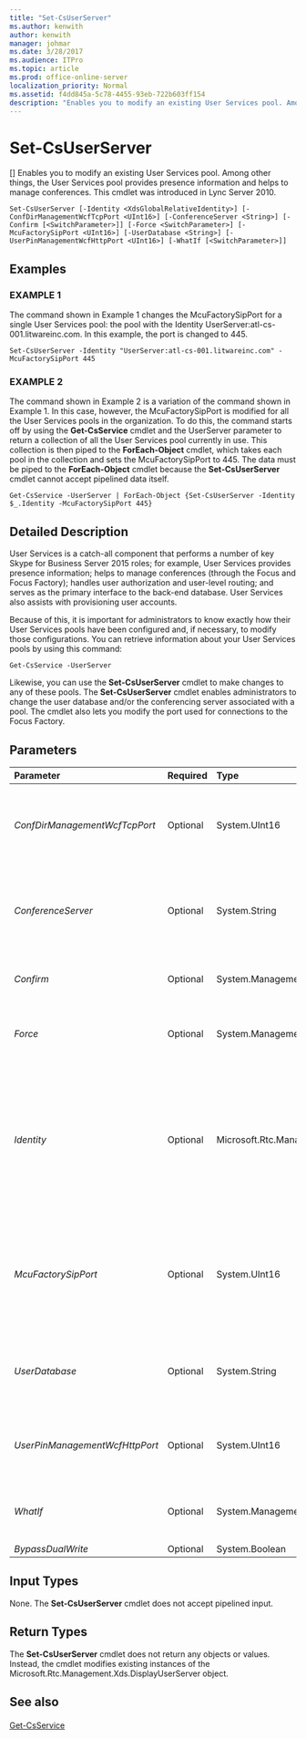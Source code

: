 ```yaml
---
title: "Set-CsUserServer"
ms.author: kenwith
author: kenwith
manager: johmar
ms.date: 3/28/2017
ms.audience: ITPro
ms.topic: article
ms.prod: office-online-server
localization_priority: Normal
ms.assetid: f4dd845a-5c78-4455-93eb-722b603ff154
description: "Enables you to modify an existing User Services pool. Among other things, the User Services pool provides presence information and helps to manage conferences. This cmdlet was introduced in Lync Server 2010."
---
```


# Set-CsUserServer
[]
Enables you to modify an existing User Services pool. Among other things, the User Services pool provides presence information and helps to manage conferences. This cmdlet was introduced in Lync Server 2010.
  
```
Set-CsUserServer [-Identity <XdsGlobalRelativeIdentity>] [-ConfDirManagementWcfTcpPort <UInt16>] [-ConferenceServer <String>] [-Confirm [<SwitchParameter>]] [-Force <SwitchParameter>] [-McuFactorySipPort <UInt16>] [-UserDatabase <String>] [-UserPinManagementWcfHttpPort <UInt16>] [-WhatIf [<SwitchParameter>]]

```

## Examples

### EXAMPLE 1

The command shown in Example 1 changes the McuFactorySipPort for a single User Services pool: the pool with the Identity UserServer:atl-cs-001.litwareinc.com. In this example, the port is changed to 445.
  
```
Set-CsUserServer -Identity "UserServer:atl-cs-001.litwareinc.com" -McuFactorySipPort 445
```

### EXAMPLE 2

The command shown in Example 2 is a variation of the command shown in Example 1. In this case, however, the McuFactorySipPort is modified for all the User Services pools in the organization. To do this, the command starts off by using the **Get-CsService** cmdlet and the UserServer parameter to return a collection of all the User Services pool currently in use. This collection is then piped to the **ForEach-Object** cmdlet, which takes each pool in the collection and sets the McuFactorySipPort to 445. The data must be piped to the **ForEach-Object** cmdlet because the **Set-CsUserServer** cmdlet cannot accept pipelined data itself.
  
```
Get-CsService -UserServer | ForEach-Object {Set-CsUserServer -Identity $_.Identity -McuFactorySipPort 445}
```

## Detailed Description

User Services is a catch-all component that performs a number of key Skype for Business Server 2015 roles; for example, User Services provides presence information; helps to manage conferences (through the Focus and Focus Factory); handles user authorization and user-level routing; and serves as the primary interface to the back-end database. User Services also assists with provisioning user accounts.
  
Because of this, it is important for administrators to know exactly how their User Services pools have been configured and, if necessary, to modify those configurations. You can retrieve information about your User Services pools by using this command:
  
```
Get-CsService -UserServer

```

Likewise, you can use the **Set-CsUserServer** cmdlet to make changes to any of these pools. The **Set-CsUserServer** cmdlet enables administrators to change the user database and/or the conferencing server associated with a pool. The cmdlet also lets you modify the port used for connections to the Focus Factory.
  
## Parameters

|**Parameter**|**Required**|**Type**|**Description**|
|:-----|:-----|:-----|:-----|
| _ConfDirManagementWcfTcpPort_ <br/> |Optional  <br/> |System.UInt16  <br/> |Windows Communication Foundation (WCF) port used for managing conference directories. The default value is 9001.  <br/> |
| _ConferenceServer_ <br/> |Optional  <br/> |System.String  <br/> |Service ID for the conferencing server associated with the User Services pool. For example:  <br/>  `-ConferenceServer "ConferenceServer:atl-cs-001.litwareinc.com"` <br/> |
| _Confirm_ <br/> |Optional  <br/> |System.Management.Automation.SwitchParameter  <br/> |Prompts you for confirmation before executing the command.  <br/> |
| _Force_ <br/> |Optional  <br/> |System.Management.Automation.SwitchParameter  <br/> |Suppresses the display of any non-fatal error message that might arise when running the command.  <br/> |
| _Identity_ <br/> |Optional  <br/> |Microsoft.Rtc.Management.Xds.XdsGlobalRelativeIdentity  <br/> |Unique identifier for the User Services pool to be modified. For example:  <br/>  `-Identity "UserServer:atl-cs-001.litwareinc.com"` <br/> Note that you can leave off the prefix "UserServer:" when specifying a User server. For example:  <br/>  `-Identity "atl-cs-001.litwareinc.com"` <br/> |
| _McuFactorySipPort_ <br/> |Optional  <br/> |System.UInt16  <br/> |Port used for connecting to the Focus Factory (McuFactory). The Focus Factory allocates media control units (MCUs) in order to add specific media types such as audio to conferences.  <br/> |
| _UserDatabase_ <br/> |Optional  <br/> |System.String  <br/> |Service ID for the user database associated with the User Services pool. For example:  <br/>  `-UserDatabase "UserDatabase:atl-cs-001.litwareinc.com"` <br/> |
| _UserPinManagementWcfHttpPort_ <br/> |Optional  <br/> |System.UInt16  <br/> |Port used by Windows Communication Foundation (WCF) when managed user PINs. The default value is 443.  <br/> |
| _WhatIf_ <br/> |Optional  <br/> |System.Management.Automation.SwitchParameter  <br/> |Describes what would happen if you executed the command without actually executing the command.  <br/> |
| _BypassDualWrite_ <br/> |Optional  <br/> |System.Boolean  <br/> |PARAMVALUE: $true | $false  <br/> |
   
## Input Types

None. The **Set-CsUserServer** cmdlet does not accept pipelined input.
  
## Return Types

The **Set-CsUserServer** cmdlet does not return any objects or values. Instead, the cmdlet modifies existing instances of the Microsoft.Rtc.Management.Xds.DisplayUserServer object.
  
## See also

#### 

[Get-CsService](get-csservice.md)

